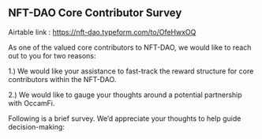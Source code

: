 ## NFT-DAO Core Contributor Survey

Airtable link : https://nft-dao.typeform.com/to/OfeHwxOQ

As one of the valued core contributors to NFT-DAO, we would like to reach out to you for two reasons:

1.) We would like your assistance to fast-track the reward structure for core contributors within the NFT-DAO.

2.) We would like to gauge your thoughts around a potential partnership with OccamFi.

Following is a brief survey. We’d appreciate your thoughts to help guide decision-making:
